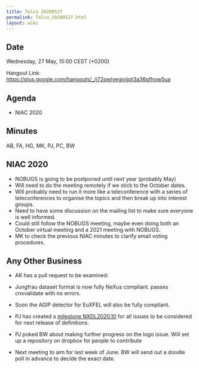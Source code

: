 ```yaml
---
title: Telco 20200527
permalink: Telco_20200527.html
layout: wiki
---
```


Date
----

Wednesday, 27 May, 15:00 CEST (+0200)

<!-- end of autogeneration -->

Hangout Link:
<https://plus.google.com/hangouts/_/j72qwlvegiojjpt3a36pfhow5ua>

Agenda
------

   * NIAC 2020

Minutes
--------
AB, FA, HG, MK, PJ, PC, BW

NIAC 2020
----------

   * NOBUGS is going to be postponed until next year (probably May)
   * Will need to do the meeting remotely if we stick to the October dates.
   * Will probably need to run it more like a teleconference with a series of teleconferences to organise the topics and then break up into interest groups.
   * Need to have some discussion on the mailing list to make sure everyone is well informed.
   * Could still follow the NOBUGS meeting, maybe even doing both an October virtual meeting and a 2021 meeting with NOBUGS.
   * MK to check the previous NIAC minutes to clarify email voting procedures.
   
Any Other Business
------------------
   * AK has a pull request to be examined: 
   * Jungfrau dataset format is now fully NeXus compliant. passes cnxvalidate with no errors.
   * Soon the AGIP detector for EuXFEL will also be fully compliant.
   * PJ has created a [milestone NXDL2020.10](https://github.com/nexusformat/definitions/milestone/9) for all issues to be considered for next release of definitions.
   * PJ poked BW about making further progress on the logo issue. Will set up a repository on dropbox for people to contribute
   
   * Next meeting to aim for last week of June. BW will send out a doodle poll in advance to decide the exact date.
   
   
   
   
